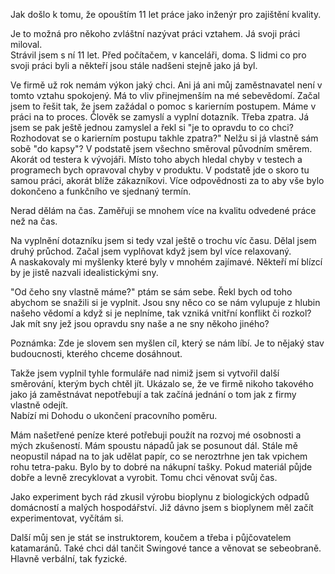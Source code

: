 Jak došlo k tomu, že opouštím 11 let práce jako inženýr pro zajištění kvality.

Je to možná pro někoho zvláštní nazývat práci vztahem. Já svoji práci miloval.  
Strávil jsem s ní 11 let. Před počítačem, v kanceláři, doma. S lidmi co pro 
svoji práci byli a někteří jsou stále nadšeni stejně jako já byl.

Ve firmě už rok nemám výkon jaký chci. Ani já ani můj zaměstnavatel není 
v tomto vztahu spokojený. Má to vliv přinejmenším na mé sebevědomí. Začal jsem 
to řešit tak, že jsem zažádal o pomoc s karierním postupem. Máme v práci na to 
proces. Člověk se zamyslí a vyplní dotazník. Třeba zpatra. Já jsem se pak ještě 
jednou zamyslel a řekl si "je to opravdu to co chci? Rozhodovat se o karierním 
postupu takhle zpatra?" Nelžu si já vlastně sám sobě "do kapsy"? V podstatě 
jsem všechno směroval původním směrem. Akorát od testera k vývojáři. Místo toho 
abych hledal chyby v testech a programech bych opravoval chyby v produktu.
V podstatě jde o skoro tu samou práci, akorát blíže zákazníkovi. Více 
odpovědnosti za to aby vše bylo dokončeno a funkčního ve sjednaný termín.

Nerad dělám na čas. Zaměřuji se mnohem více na kvalitu odvedené práce než na 
čas.

Na vyplnění dotazníku jsem si tedy vzal ještě o trochu víc času. Dělal jsem 
druhý průchod. Začal jsem vyplňovat když jsem byl více relaxovaný.  
A naskakovaly mi myšlenky které byly v mnohém zajímavé. Někteří mí blízcí by je 
jistě nazvali idealistickými sny.

"Od čeho sny vlastně máme?" ptám se sám sebe. Řekl bych od toho abychom se 
snažili si je vyplnit.  Jsou sny něco co se nám vylupuje z hlubin našeho vědomí 
a když si je neplníme, tak vzniká vnitřní konflikt či rozkol? Jak mít sny jež 
jsou opravdu sny naše a ne sny někoho jiného?

Poznámka: Zde je slovem sen myšlen cíl, který se nám líbí. Je to nějaký stav
budoucnosti, kterého chceme dosáhnout.

Takže jsem vyplnil tyhle formuláře nad nimiž jsem si vytvořil další směrování, 
kterým bych chtěl jít. Ukázalo se, že ve firmě nikoho takového jako já 
zaměstnávat nepotřebují a tak začíná jednání o tom jak z firmy vlastně odejít.  
Nabízí mi Dohodu o ukončení pracovního poměru.

Mám našetřené peníze které potřebuji použít na rozvoj mé osobnosti a mých 
zkušeností. Mám spoustu nápadů jak se posunout dál. Stále mě neopustil nápad na 
to jak udělat papír, co se neroztrhne jen tak vpichem rohu tetra-paku. Bylo by 
to dobré na nákupní tašky. Pokud materiál půjde dobře a levně zrecyklovat 
a vyrobit. Tomu chci věnovat svůj čas.

Jako experiment bych rád zkusil výrobu bioplynu z biologických odpadů 
domácností a malých hospodářství. Již dávno jsem s bioplynem měl začít 
experimentovat, vyčítám si.

Další můj sen je stát se instruktorem, koučem a třeba i půjčovatelem 
katamaránů. Také chci dál tančit Swingové tance a věnovat se sebeobraně. Hlavně 
verbální, tak fyzické.

